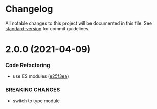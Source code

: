 # Changelog

All notable changes to this project will be documented in this file. See [standard-version](https://github.com/conventional-changelog/standard-version) for commit guidelines.

# 2.0.0 (2021-04-09)


### Code Refactoring

* use ES modules ([e25f3ea](https://github.com/dmnsgn/concat-typed-array/commit/e25f3eae4a069314cfe52d7b35e5d370810a063d))


### BREAKING CHANGES

* switch to type module
